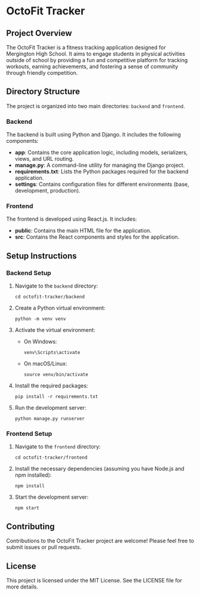 # OctoFit Tracker

## Project Overview

The OctoFit Tracker is a fitness tracking application designed for Mergington High School. It aims to engage students in physical activities outside of school by providing a fun and competitive platform for tracking workouts, earning achievements, and fostering a sense of community through friendly competition.

## Directory Structure

The project is organized into two main directories: `backend` and `frontend`.

### Backend

The backend is built using Python and Django. It includes the following components:

- **app**: Contains the core application logic, including models, serializers, views, and URL routing.
- **manage.py**: A command-line utility for managing the Django project.
- **requirements.txt**: Lists the Python packages required for the backend application.
- **settings**: Contains configuration files for different environments (base, development, production).

### Frontend

The frontend is developed using React.js. It includes:

- **public**: Contains the main HTML file for the application.
- **src**: Contains the React components and styles for the application.

## Setup Instructions

### Backend Setup

1. Navigate to the `backend` directory:
   ```
   cd octofit-tracker/backend
   ```

2. Create a Python virtual environment:
   ```
   python -m venv venv
   ```

3. Activate the virtual environment:
   - On Windows:
     ```
     venv\Scripts\activate
     ```
   - On macOS/Linux:
     ```
     source venv/bin/activate
     ```

4. Install the required packages:
   ```
   pip install -r requirements.txt
   ```

5. Run the development server:
   ```
   python manage.py runserver
   ```

### Frontend Setup

1. Navigate to the `frontend` directory:
   ```
   cd octofit-tracker/frontend
   ```

2. Install the necessary dependencies (assuming you have Node.js and npm installed):
   ```
   npm install
   ```

3. Start the development server:
   ```
   npm start
   ```

## Contributing

Contributions to the OctoFit Tracker project are welcome! Please feel free to submit issues or pull requests.

## License

This project is licensed under the MIT License. See the LICENSE file for more details.